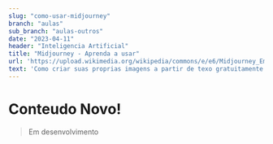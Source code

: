 ```yaml
---
slug: "como-usar-midjourney"
branch: "aulas"
sub_branch: "aulas-outros"
date: "2023-04-11"
header: "Inteligencia Artificial"
title: "Midjourney - Aprenda a usar"
url: 'https://upload.wikimedia.org/wikipedia/commons/e/e6/Midjourney_Emblem.png'
text: 'Como criar suas proprias imagens a partir de texo gratuitamente usando a IA Midjourney'
---
```


# Conteudo Novo!

> Em desenvolvimento 